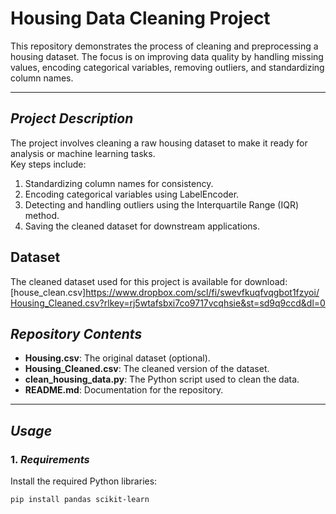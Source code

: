 # Housing Data Cleaning Project  

This repository demonstrates the process of cleaning and preprocessing a housing dataset. The focus is on improving data quality by handling missing values, encoding categorical variables, removing outliers, and standardizing column names.

---

## *Project Description*  
The project involves cleaning a raw housing dataset to make it ready for analysis or machine learning tasks.  
Key steps include:  
1. Standardizing column names for consistency.  
2. Encoding categorical variables using LabelEncoder.  
3. Detecting and handling outliers using the Interquartile Range (IQR) method.  
4. Saving the cleaned dataset for downstream applications.  
## Dataset
The cleaned dataset used for this project is available for download:
[house_clean.csv]https://www.dropbox.com/scl/fi/swevfkuqfvqgbot1fzyoi/Housing_Cleaned.csv?rlkey=rj5wtafsbxi7co9717vcqhsie&st=sd9q9ccd&dl=0


## *Repository Contents*  

- **Housing.csv**: The original dataset (optional).  
- **Housing_Cleaned.csv**: The cleaned version of the dataset.  
- **clean_housing_data.py**: The Python script used to clean the data.  
- **README.md**: Documentation for the repository.  

---

## *Usage*  

### 1. *Requirements*  
Install the required Python libraries:  
```bash
pip install pandas scikit-learn
